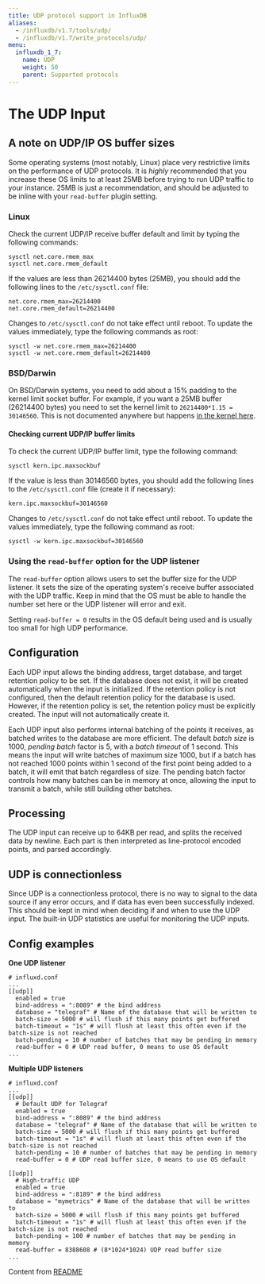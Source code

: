 ```yaml
---
title: UDP protocol support in InfluxDB
aliases:
  - /influxdb/v1.7/tools/udp/
  - /influxdb/v1.7/write_protocols/udp/
menu:
  influxdb_1_7:
    name: UDP
    weight: 50
    parent: Supported protocols
---
```


# The UDP Input

## A note on UDP/IP OS buffer sizes

Some operating systems (most notably, Linux) place very restrictive limits on the performance of UDP  protocols.
It is _highly_ recommended that you increase these OS limits to at least 25MB before trying to run UDP traffic to your instance.
25MB is just a recommendation, and should be adjusted to be inline with your
`read-buffer` plugin setting.

### Linux
Check the current UDP/IP receive buffer default and limit by typing the following commands:

```
sysctl net.core.rmem_max
sysctl net.core.rmem_default
```

If the values are less than 26214400 bytes (25MB), you should add the following lines to the `/etc/sysctl.conf` file:

```
net.core.rmem_max=26214400
net.core.rmem_default=26214400
```

Changes to `/etc/sysctl.conf` do not take effect until reboot.  To update the values immediately, type the following commands as root:

```
sysctl -w net.core.rmem_max=26214400
sysctl -w net.core.rmem_default=26214400
```

### BSD/Darwin

On BSD/Darwin systems, you need to add about a 15% padding to the kernel limit
socket buffer.
For example, if you want a 25MB buffer (26214400 bytes) you need to set the kernel limit to `26214400*1.15 = 30146560`.
This is not documented anywhere but happens
[in the kernel here](https://github.com/freebsd/freebsd/blob/master/sys/kern/uipc_sockbuf.c#L63-L64).

#### Checking current UDP/IP buffer limits

To check the current UDP/IP buffer limit, type the following command:

```
sysctl kern.ipc.maxsockbuf
```

If the value is less than 30146560 bytes, you should add the following lines to the `/etc/sysctl.conf` file (create it if necessary):

```
kern.ipc.maxsockbuf=30146560
```

Changes to `/etc/sysctl.conf` do not take effect until reboot.
To update the values immediately, type the following command as root:

```
sysctl -w kern.ipc.maxsockbuf=30146560
```

### Using the `read-buffer` option for the UDP listener

The `read-buffer` option allows users to set the buffer size for the UDP listener.
It sets the size of the operating system's receive buffer associated with
the UDP traffic.
Keep in mind that the OS must be able to handle the number set here or the UDP listener will error and exit.

Setting `read-buffer = 0` results in the OS default being used and is usually too small for high UDP performance.

## Configuration

Each UDP input allows the binding address, target database, and target retention policy to be set. If the database does not exist, it will be created automatically when the input is initialized. If the retention policy is not configured, then the default retention policy for the database is used. However, if the retention policy is set, the retention policy must be explicitly created. The input will not automatically create it.

Each UDP input also performs internal batching of the points it receives, as batched writes to the database are more efficient. The default _batch size_ is 1000, _pending batch_ factor is 5, with a _batch timeout_ of 1 second. This means the input will write batches of maximum size 1000, but if a batch has not reached 1000 points within 1 second of the first point being added to a batch, it will emit that batch regardless of size. The pending batch factor controls how many batches can be in memory at once, allowing the input to transmit a batch, while still building other batches.

## Processing

The UDP input can receive up to 64KB per read, and splits the received data by newline. Each part is then interpreted as line-protocol encoded points, and parsed accordingly.

## UDP is connectionless

Since UDP is a connectionless protocol, there is no way to signal to the data source if any error occurs, and if data has even been successfully indexed. This should be kept in mind when deciding if and when to use the UDP input. The built-in UDP statistics are useful for monitoring the UDP inputs.

## Config examples

**One UDP listener**

```
# influxd.conf
...
[[udp]]
  enabled = true
  bind-address = ":8089" # the bind address
  database = "telegraf" # Name of the database that will be written to
  batch-size = 5000 # will flush if this many points get buffered
  batch-timeout = "1s" # will flush at least this often even if the batch-size is not reached
  batch-pending = 10 # number of batches that may be pending in memory
  read-buffer = 0 # UDP read buffer, 0 means to use OS default
...
```

**Multiple UDP listeners**

```
# influxd.conf
...
[[udp]]
  # Default UDP for Telegraf
  enabled = true
  bind-address = ":8089" # the bind address
  database = "telegraf" # Name of the database that will be written to
  batch-size = 5000 # will flush if this many points get buffered
  batch-timeout = "1s" # will flush at least this often even if the batch-size is not reached
  batch-pending = 10 # number of batches that may be pending in memory
  read-buffer = 0 # UDP read buffer size, 0 means to use OS default

[[udp]]
  # High-traffic UDP
  enabled = true
  bind-address = ":8189" # the bind address
  database = "mymetrics" # Name of the database that will be written to
  batch-size = 5000 # will flush if this many points get buffered
  batch-timeout = "1s" # will flush at least this often even if the batch-size is not reached
  batch-pending = 100 # number of batches that may be pending in memory
  read-buffer = 8388608 # (8*1024*1024) UDP read buffer size
...
```

Content from [README](https://github.com/influxdata/influxdb/tree/1.7/services/udp/README.md)
